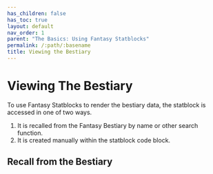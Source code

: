 ```yaml
---
has_children: false
has_toc: true
layout: default
nav_order: 1
parent: "The Basics: Using Fantasy Statblocks"
permalink: /:path/:basename
title: Viewing the Bestiary
---
```


# Viewing The Bestiary

To use Fantasy Statblocks to render the bestiary data, the statblock is accessed in one of two ways. 

1. It is recalled from the Fantasy Bestiary by name or other search function.
2. It is created manually within the statblock code block. 


## Recall from the Bestiary

